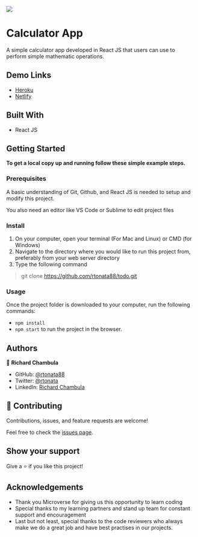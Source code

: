 ![](https://img.shields.io/badge/Microverse-blueviolet)

# Calculator App
A simple calculator app developed in React JS that users can use to perform simple mathematic operations.

## Demo Links
- [Heroku](https://richard-calculator.herokuapp.com/)
- [Netlify](https://condescending-feynman-a52931.netlify.app/)
## Built With

- React JS

## Getting Started

**To get a local copy up and running follow these simple example steps.**

### Prerequisites
A basic understanding of Git, Github, and React JS is needed to setup and modify this project.

You also need an editor like VS Code or Sublime to edit project files

### Install
1. On your computer, open your terminal (For Mac and Linux) or CMD (for Windows) 
2. Navigate to the directory where you would like to run this project from, preferably from your web server directory
3. Type the following command

> git clone https://github.com/rtonata88/todo.git


### Usage
Once the project folder is downloaded to your computer, run the following commands:
- `npm install`
- `npm start` to run the project in the browser.


## Authors

👤 **Richard Chambula**

- GitHub: [@rtonata88](https://github.com/rtonata88)
- Twitter: [@rtonata](https://twitter.com/rtonata)
- LinkedIn: [Richard Chambula](https://www.linkedin.com/in/richard-chambula-49198425/)

## 🤝 Contributing

Contributions, issues, and feature requests are welcome!

Feel free to check the [issues page](../../issues/).

## Show your support

Give a ⭐️ if you like this project!

## Acknowledgements
- Thank you Microverse for giving us this opportunity to learn coding
- Special thanks to my learning partners and stand up team for constant support and encouragement
- Last but not least, special thanks to the code reviewers who always make we do a great job and have best practises in our projects.
